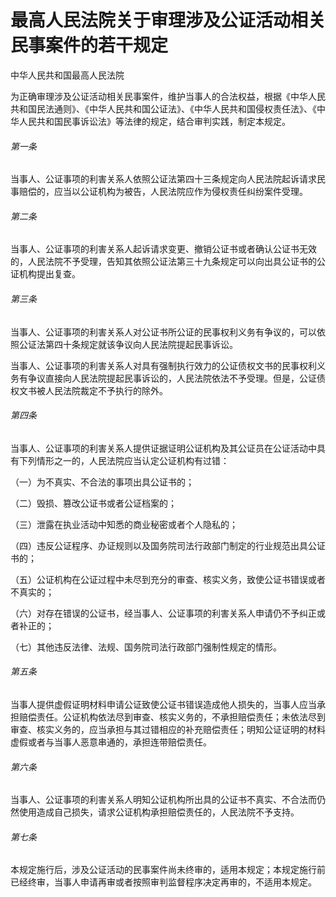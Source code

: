 # 最高人民法院关于审理涉及公证活动相关民事案件的若干规定

<!-- INFO END -->

中华人民共和国最高人民法院

为正确审理涉及公证活动相关民事案件，维护当事人的合法权益，根据《中华人民共和国民法通则》、《中华人民共和国公证法》、《中华人民共和国侵权责任法》、《中华人民共和国民事诉讼法》等法律的规定，结合审判实践，制定本规定。

###### 第一条

当事人、公证事项的利害关系人依照公证法第四十三条规定向人民法院起诉请求民事赔偿的，应当以公证机构为被告，人民法院应作为侵权责任纠纷案件受理。

###### 第二条

当事人、公证事项的利害关系人起诉请求变更、撤销公证书或者确认公证书无效的，人民法院不予受理，告知其依照公证法第三十九条规定可以向出具公证书的公证机构提出复查。

###### 第三条

当事人、公证事项的利害关系人对公证书所公证的民事权利义务有争议的，可以依照公证法第四十条规定就该争议向人民法院提起民事诉讼。

当事人、公证事项的利害关系人对具有强制执行效力的公证债权文书的民事权利义务有争议直接向人民法院提起民事诉讼的，人民法院依法不予受理。但是，公证债权文书被人民法院裁定不予执行的除外。

###### 第四条

当事人、公证事项的利害关系人提供证据证明公证机构及其公证员在公证活动中具有下列情形之一的，人民法院应当认定公证机构有过错：

（一）为不真实、不合法的事项出具公证书的；

（二）毁损、篡改公证书或者公证档案的；

（三）泄露在执业活动中知悉的商业秘密或者个人隐私的；

（四）违反公证程序、办证规则以及国务院司法行政部门制定的行业规范出具公证书的；

（五）公证机构在公证过程中未尽到充分的审查、核实义务，致使公证书错误或者不真实的；

（六）对存在错误的公证书，经当事人、公证事项的利害关系人申请仍不予纠正或者补正的；

（七）其他违反法律、法规、国务院司法行政部门强制性规定的情形。

###### 第五条

当事人提供虚假证明材料申请公证致使公证书错误造成他人损失的，当事人应当承担赔偿责任。公证机构依法尽到审查、核实义务的，不承担赔偿责任；未依法尽到审查、核实义务的，应当承担与其过错相应的补充赔偿责任；明知公证证明的材料虚假或者与当事人恶意串通的，承担连带赔偿责任。

###### 第六条

当事人、公证事项的利害关系人明知公证机构所出具的公证书不真实、不合法而仍然使用造成自己损失，请求公证机构承担赔偿责任的，人民法院不予支持。

###### 第七条

本规定施行后，涉及公证活动的民事案件尚未终审的，适用本规定；本规定施行前已经终审，当事人申请再审或者按照审判监督程序决定再审的，不适用本规定。
